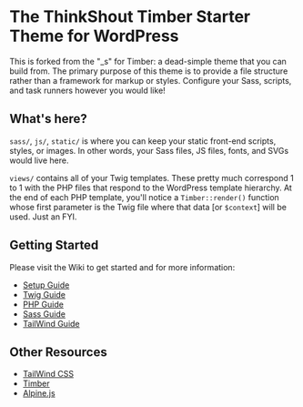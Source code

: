 
# The ThinkShout Timber Starter Theme for WordPress

This is forked from the "_s" for Timber: a dead-simple theme that you can build from. The primary purpose of this theme is to provide a file structure rather than a framework for markup or styles. Configure your Sass, scripts, and task runners however you would like!

## What's here?

`sass/`, `js/`, `static/` is where you can keep your static front-end scripts, styles, or images. In other words, your Sass files, JS files, fonts, and SVGs would live here.

`views/` contains all of your Twig templates. These pretty much correspond 1 to 1 with the PHP files that respond to the WordPress template hierarchy. At the end of each PHP template, you'll notice a `Timber::render()` function whose first parameter is the Twig file where that data [or `$context`] will be used. Just an FYI.

## Getting Started
Please visit the Wiki to get started and for more information:

- [Setup Guide](https://github.com/thinkshout/thinkwp-starter-theme/wiki/Setup)
- [Twig Guide](https://github.com/thinkshout/thinkwp-starter-theme/wiki/TWIG-In-WordPress)
- [PHP Guide]()
- [Sass Guide]()
- [TailWind Guide]()

## Other Resources
- [TailWind CSS](https://tailwindcss.com/)
- [Timber](https://timber.github.io/docs/)
- [Alpine.js](https://alpinejs.dev/)